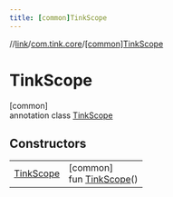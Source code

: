 ```yaml
---
title: [common]TinkScope
---
```

//[link](../../../index.html)/[com.tink.core](../index.html)/[[common]TinkScope](index.html)



# TinkScope



[common]\
annotation class [TinkScope](index.html)



## Constructors


| | |
|---|---|
| [TinkScope](-tink-scope.html) | [common]<br>fun [TinkScope](-tink-scope.html)() |

